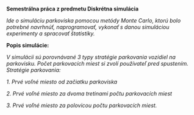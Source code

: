 **Semestrálna práca z predmetu Diskrétna simulácia**

_Ide o simuláciu parkoviska pomocou metódy Monte Carlo, ktorú bolo potrebné navrhnúť, naprogramovať, vykonať s danou simuláciou experimenty a spracovať štatistiky._


**Popis simulácie:**

_V simulácii sú porovnávané 3 typy stratégie parkovania vozidiel na parkovisku. Počet parkovacích miest si zvolí používateľ pred spustením.
Stratégie parkovania:_

_1. Prvé voľné miesto od začiatku parkoviska_

_2. Prvé voľné miesto za dvoma tretinami počtu parkovacích miest_

_3. Prvé voľné miesto za polovicou počtu parkovacích miest._
